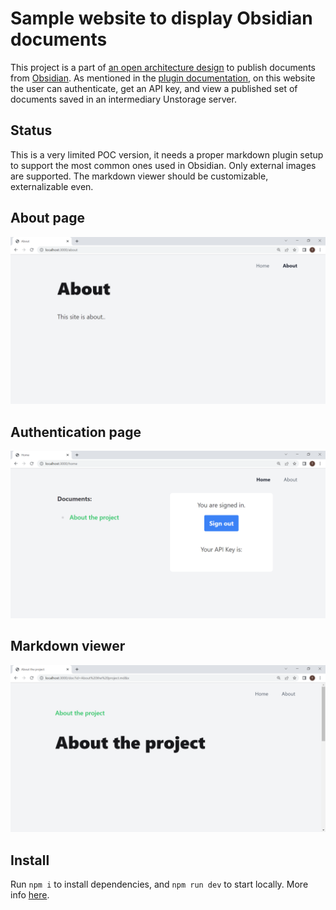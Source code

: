 # Sample website to display Obsidian documents

This project is a part of [an open architecture design](https://github.com/tamasmajer/obsidian-publish-to-unstorage-plugin) to publish documents from [Obsidian](https://obsidian.md). As mentioned in the [plugin documentation](https://github.com/tamasmajer/obsidian-publish-to-unstorage-plugin), on this website the user can authenticate, get an API key, and view a published set of documents saved in an intermediary Unstorage server.

## Status

This is a very limited POC version, it needs a proper markdown plugin setup to support the most common ones used in Obsidian. Only external images are supported. The markdown viewer should be customizable, externalizable even.

## About page

![About](./doc/about.png)

## Authentication page

![Home](./doc/home.png)

## Markdown viewer

![Doc](./doc/doc.png)

## Install

Run `npm i` to install dependencies, and `npm run dev` to start locally. More info [here](https://github.com/tamasmajer/obsidian-publish-to-unstorage-plugin).